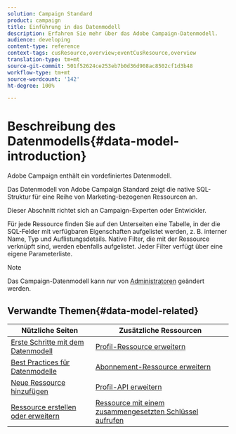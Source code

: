 ```yaml
---
solution: Campaign Standard
product: campaign
title: Einführung in das Datenmodell
description: Erfahren Sie mehr über das Adobe Campaign-Datenmodell.
audience: developing
content-type: reference
context-tags: cusResource,overview;eventCusResource,overview
translation-type: tm+mt
source-git-commit: 501f52624ce253eb7b0d36d908ac8502cf1d3b48
workflow-type: tm+mt
source-wordcount: '142'
ht-degree: 100%

---
```



# Beschreibung des Datenmodells{#data-model-introduction}

Adobe Campaign enthält ein vordefiniertes Datenmodell.

Das Datenmodell von Adobe Campaign Standard zeigt die native SQL-Struktur für eine Reihe von Marketing-bezogenen Ressourcen an.

Dieser Abschnitt richtet sich an Campaign-Experten oder Entwickler.

Für jede Ressource finden Sie auf den Unterseiten eine Tabelle, in der die SQL-Felder mit verfügbaren Eigenschaften aufgelistet werden, z. B. interner Name, Typ und Auflistungsdetails. Native Filter, die mit der Ressource verknüpft sind, werden ebenfalls aufgelistet. Jeder Filter verfügt über eine eigene Parameterliste.

>[!NOTE]
>Das Campaign-Datenmodell kann nur von [Administratoren](../../administration/using/users-management.md#functional-administrators) geändert werden.

## Verwandte Themen{#data-model-related}

| Nützliche Seiten | Zusätzliche Ressourcen |
|---|---|
| [Erste Schritte mit dem Datenmodell](data-model-concepts.md) | [Profil-Ressource erweitern ](extending-the-profile-resource-with-a-new-field.md) |
| [Best Practices für Datenmodelle](data-model-best-practices.md) | [Abonnement-Ressource erweitern](extending-the-subscriptions-to-an-application-resource.md) |
| [Neue Ressource hinzufügen](key-steps-to-add-a-resource.md) | [Profil-API erweitern](about-extending-the-api.md) |
| [Ressource erstellen oder erweitern](creating-or-extending-the-resource.md) | [Ressource mit einem zusammengesetzten Schlüssel aufrufen](uc-calling-resource-id-key.md) |
